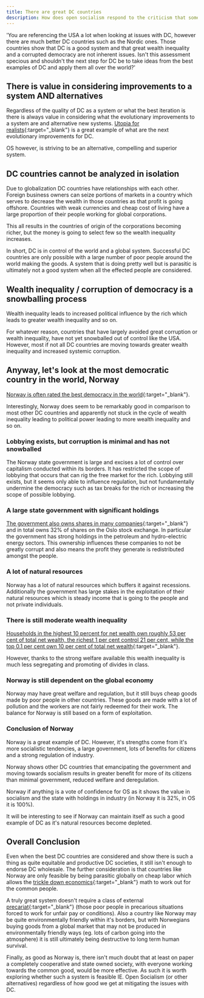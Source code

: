 ```yaml
---
title: There are great DC countries
description: How does open socialism respond to the criticism that some DC countries are doing well, so why should we investigate alternative systems.
---
```


'You are referencing the USA a lot when looking at issues with DC, however there are much better DC countries such as the Nordic ones. Those countries show that DC is a good system and that great wealth inequality and a corrupted democracy are not inherent issues. Isn't this assessment specious and shouldn't the next step for DC be to take ideas from the best examples of DC and apply them all over the world?'

## There is value in considering improvements to a system AND alternatives

Regardless of the quality of DC as a system or what the best iteration is there is always value in considering what the evolutionary improvements to a system are and alternative new systems. [Utopia for realists](https://en.wikipedia.org/wiki/Utopia_for_Realists_(book)){:target="_blank"} is a great example of what are the next evolutionary improvements for DC.

OS however, is striving to be an alternative, compelling and superior system.

## DC countries cannot be analyzed in isolation

Due to globalization DC countries have relationships with each other. Foreign business owners can seize portions of markets in a country which serves to decrease the wealth in those countries as that profit is going offshore. Countries with weak currencies and cheap cost of living have a large proportion of their people working for global corporations.

This all results in the countries of origin of the corporations becoming richer, but the money is going to select few so the wealth inequality increases.

In short, DC is in control of the world and a global system. Successful DC countries are only possible with a large number of poor people around the world making the goods. A system that is doing pretty well but is parasitic is ultimately not a good system when all the effected people are considered.

## Wealth inequality / corruption of democracy is a snowballing process

Wealth inequality leads to increased political influence by the rich which leads to greater wealth inequality and so on.

For whatever reason, countries that have largely avoided great corruption or wealth inequality, have not yet snowballed out of control like the USA. However, most if not all DC countries are moving towards greater wealth inequality and increased systemic corruption.

## Anyway, let's look at the most democratic country in the world, Norway

[Norway is often rated the best democracy in the world](http://democracyranking.org/wordpress/rank/democracy-ranking-2015/){:target="_blank"}.

Interestingly, Norway does seem to be remarkably good in comparison to most other DC countries and apparently not stuck in the cycle of wealth inequality leading to political power leading to more wealth inequality and so on.

### Lobbying exists, but corruption is minimal and has not snowballed

The Norway state government is large and excises a lot of control over capitalism conducted within its borders. It has restricted the scope of lobbying that occurs that can rig the free market for the rich. Lobbying still exists, but it seems only able to influence regulation, but not fundamentally undermine the democracy such as tax breaks for the rich or increasing the scope of possible lobbying.

### A large state government with significant holdings

[The government also owns shares in many companies](https://www.oecd.org/daf/ca/35175246.pdf){:target="_blank"} and in total owns 32% of shares on the Oslo stock exchange. In particular the government has strong holdings in the petroleum and hydro-electric energy sectors. This ownership influences these companies to not be greatly corrupt and also means the profit they generate is redistributed amongst the people.

### A lot of natural resources

Norway has a lot of natural resources which buffers it against recessions. Additionally the government has large stakes in the exploitation of their natural resources which is steady income that is going to the people and not private individuals.

### There is still moderate wealth inequality

[Households in the highest 10 percent for net wealth own roughly 53 per cent of total net wealth, the richest 1 per cent control 21 per cent, while the top 0.1 per cent own 10 per cent of total net wealth](http://www.ssb.no/a/english/publikasjoner/pdf/rapp_201235_en/rapp_201235_en.pdf){:target="_blank"}.

However, thanks to the strong welfare available this wealth inequality is much less segregating and promoting of divides in class.

### Norway is still dependent on the global economy

Norway may have great welfare and regulation, but it still buys cheap goods made by poor people in other countries. These goods are made with a lot of pollution and the workers are not fairly redeemed for their work. The balance for Norway is still based on a form of exploitation.

### Conclusion of Norway

Norway is a great example of DC. However, it's strengths come from it's more socialistic tendencies, a large government, lots of benefits for citizens and a strong regulation of industry.

Norway shows other DC countries that emancipating the government and moving towards socialism results in greater benefit for more of its citizens than minimal government, reduced welfare and deregulation.

Norway if anything is a vote of confidence for OS as it shows the value in socialism and the state with holdings in industry (in Norway it is 32%, in OS it is 100%).

It will be interesting to see if Norway can maintain itself as such a good example of DC as it's natural resources become depleted.

## Overall Conclusion

Even when the best DC countries are considered and show there is such a thing as quite equitable and productive DC societies, it still isn't enough to endorse DC wholesale. The further consideration is that countries like Norway are only feasible by being parasitic globally on cheap labor which allows the [trickle down economics](https://en.wikipedia.org/wiki/Trickle-down_economics){:target="_blank"} math to work out for the common people.

A truly great system doesn't require a class of external [precariat](https://en.wikipedia.org/wiki/Precariat){:target="_blank"} (those poor people in precarious situations forced to work for unfair pay or conditions). Also a country like Norway may be quite environmentally friendly within it's borders, but with Norwegians buying goods from a global market that may not be produced in environmentally friendly ways (eg. lots of carbon going into the atmosphere) it is still ultimately being destructive to long term human survival.

Finally, as good as Norway is, there isn't much doubt that at least on paper a completely cooperative and state owned society, with everyone working towards the common good, would be more effective. As such it is worth exploring whether such a system is feasible IE. Open Socialism (or other alternatives) regardless of how good we get at mitigating the issues with DC.

